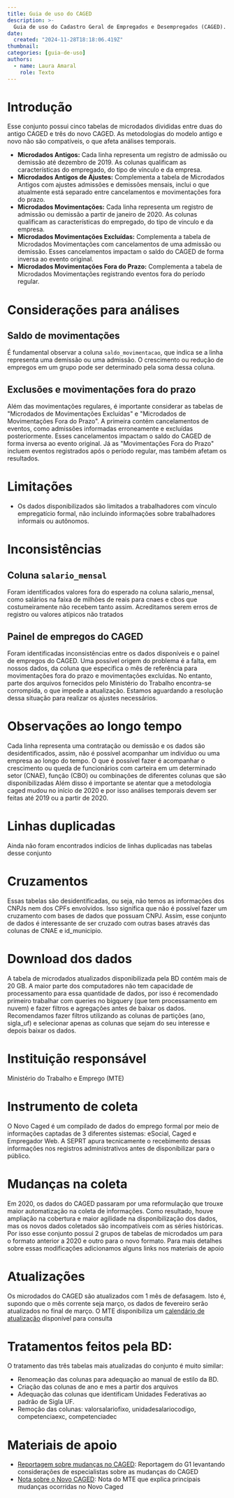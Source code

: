 ```yaml
---
title: Guia de uso do CAGED
description: >-
  Guia de uso do Cadastro Geral de Empregados e Desempregados (CAGED). Este material contém informações sobre as variáveis mais importantes, perguntas frequentes e exemplos de uso do conjunto.
date:
  created: "2024-11-28T18:18:06.419Z"
thumbnail: 
categories: [guia-de-uso]
authors:
  - name: Laura Amaral
    role: Texto
---
```

# Introdução
Esse conjunto possui cinco tabelas de microdados divididas entre duas do antigo CAGED e três do novo CAGED. As metodologias do modelo antigo e novo não são compatíveis, o que afeta análises temporais. 
- **Microdados Antigos:** Cada linha representa um registro de admissão ou demissão até dezembro de 2019. As colunas qualificam as características do empregado, do tipo de vínculo e da empresa. 
- **Microdados Antigos de Ajustes:** Complementa a tabela de Microdados Antigos com ajustes admissões e demissões mensais, inclui o que atualmente está separado entre cancelamentos e movimentações fora do prazo.
- **Microdados Movimentações:** Cada linha representa um registro de admissão ou demissão a partir de janeiro de 2020. As colunas qualificam as características do empregado, do tipo de vínculo e da empresa. 
- **Microdados Movimentações Excluídas:** Complementa a tabela de Microdados Movimentações com cancelamentos de uma admissão ou demissão. Esses cancelamentos impactam o saldo do CAGED de forma inversa ao evento original.
- **Microdados Movimentações Fora do Prazo:** Complementa a tabela de Microdados Movimentações registrando eventos fora do período regular.

# Considerações para análises
## Saldo de movimentações
É fundamental observar a coluna `saldo_movimentacao`, que indica se a linha representa uma demissão ou uma admissão. O crescimento ou redução de empregos em um grupo pode ser determinado pela soma dessa coluna.

## Exclusões e movimentações fora do prazo
Além das movimentações regulares, é importante considerar as tabelas de "Microdados de Movimentações Excluídas" e "Microdados de Movimentações Fora do Prazo". A primeira contém cancelamentos de eventos, como admissões informadas erroneamente e excluídas posteriormente. Esses cancelamentos impactam o saldo do CAGED de forma inversa ao evento original. Já as "Movimentações Fora do Prazo" incluem eventos registrados após o período regular, mas também afetam os resultados.

# Limitações
* Os dados disponibilizados são limitados a trabalhadores com vínculo empregatício formal, não incluindo informações sobre trabalhadores informais ou autônomos.

# Inconsistências
## Coluna `salario_mensal`
Foram identificados valores fora do esperado na coluna salario_mensal, como salários na faixa de milhões de reais para cnaes e cbos que costumeiramente não recebem tanto assim. Acreditamos serem erros de registro ou valores atípicos não tratados

## Painel de empregos do CAGED
Foram identificadas inconsistências entre os dados disponíveis e o painel de empregos do CAGED. Uma possível origem do problema é a falta, em nossos dados, da coluna que especifica o mês de referência para movimentações fora do prazo e movimentações excluídas. No entanto, parte dos arquivos fornecidos pelo Ministério do Trabalho encontra-se corrompida, o que impede a atualização. Estamos aguardando a resolução dessa situação para realizar os ajustes necessários.  

# Observações ao longo tempo
Cada linha representa uma contratação ou demissão e os dados são desidentificados, assim, não é possível acompanhar um indivíduo ou uma empresa ao longo do tempo. O que é possível fazer é acompanhar o crescimento ou queda de funcionários com carteira em um determinado setor (CNAE), função (CBO) ou combinações de diferentes colunas que são disponibilizadas
Além disso é importante se atentar que a metodologia caged mudou no início de 2020 e por isso análises temporais devem ser feitas até 2019 ou a partir de 2020. 

# Linhas duplicadas
Ainda não foram encontrados indícios de linhas duplicadas nas tabelas desse conjunto

# Cruzamentos
Essas tabelas são desidentificadas, ou seja, não temos as informações dos CNPJs nem dos CPFs envolvidos. Isso significa que não é possível fazer um cruzamento  com bases de dados que possuam CNPJ. Assim, esse conjunto de dados é interessante de ser cruzado com outras bases através das colunas de CNAE e id_municipio.

# Download dos dados
A tabela de microdados atualizados disponibilizada pela BD contém mais de 20 GB. A maior parte dos computadores não tem capacidade de processamento para essa quantidade de dados, por isso é recomendado primeiro trabalhar com queries no bigquery (que tem processamento em nuvem) e fazer filtros e agregações antes de baixar os dados. Recomendamos fazer filtros utilizando as colunas de partições (ano, sigla_uf) e selecionar apenas as colunas que sejam do seu interesse e depois baixar os dados.

# Instituição responsável
Ministério do Trabalho e Emprego (MTE)

# Instrumento de coleta
O Novo Caged é um compilado de dados do emprego formal por meio de informações captadas de 3 diferentes sistemas: eSocial, Caged e Empregador Web. A SEPRT apura tecnicamente o recebimento dessas informações nos registros administrativos antes de disponibilizar para o público.

# Mudanças na coleta
Em 2020, os dados do CAGED passaram por uma reformulação que  trouxe maior automatização na coleta de informações. Como resultado, houve ampliação na cobertura e maior agilidade na disponibilização dos dados, mas os novos dados coletados são incompatíveis com as séries históricas. Por isso esse conjunto possui 2 grupos de tabelas de microdados um para o formato anterior a 2020 e outro para o novo formato. Para mais detalhes sobre essas modificações adicionamos alguns links nos materiais de apoio

# Atualizações
Os microdados do CAGED são atualizados com 1 mês de defasagem. Isto é, supondo que o mês corrente seja março, os dados de fevereiro serão atualizados no final de março. O MTE disponibiliza um [calendário de atualização](https://www.gov.br/trabalho-e-emprego/pt-br/assuntos/estatisticas-trabalho/o-pdet/calendario-de-divulgacao-do-novo-caged) disponível para consulta

# Tratamentos feitos pela BD:
O tratamento das três tabelas mais atualizadas do conjunto é muito similar: 
* Renomeação das colunas para adequação ao manual de estilo da BD.
* Criação das colunas de ano e mes a partir dos arquivos
* Adequação das colunas que identificam Unidades Federativas ao padrão de Sigla UF.
* Remoção das colunas: valorsalariofixo, unidadesalariocodigo, competenciaexc, competenciadec

# Materiais de apoio
* [Reportagem sobre mudanças no CAGED](https://g1.globo.com/economia/noticia/2021/04/28/serie-historica-do-emprego-formal-nao-pode-ser-comparada-com-novo-caged-dizem-analistas.ghtml): Reportagem do G1 levantando considerações de especialistas sobre as mudanças do CAGED
* [Nota sobre o Novo CAGED](ftp//:ftp.mtps.gov.br/pdet/microdados/NOVO%20CAGED/Sobre%20o%20Novo%20Caged.pdf): Nota do MTE que explica principais mudanças ocorridas no Novo Caged